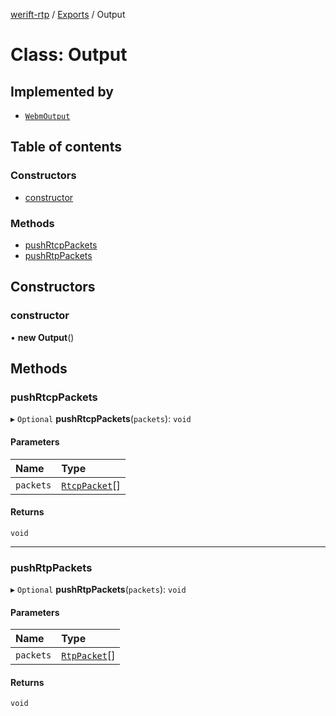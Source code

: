 [werift-rtp](../README.md) / [Exports](../modules.md) / Output

# Class: Output

## Implemented by

- [`WebmOutput`](WebmOutput.md)

## Table of contents

### Constructors

- [constructor](Output.md#constructor)

### Methods

- [pushRtcpPackets](Output.md#pushrtcppackets)
- [pushRtpPackets](Output.md#pushrtppackets)

## Constructors

### constructor

• **new Output**()

## Methods

### pushRtcpPackets

▸ `Optional` **pushRtcpPackets**(`packets`): `void`

#### Parameters

| Name | Type |
| :------ | :------ |
| `packets` | [`RtcpPacket`](../modules.md#rtcppacket)[] |

#### Returns

`void`

___

### pushRtpPackets

▸ `Optional` **pushRtpPackets**(`packets`): `void`

#### Parameters

| Name | Type |
| :------ | :------ |
| `packets` | [`RtpPacket`](RtpPacket.md)[] |

#### Returns

`void`
